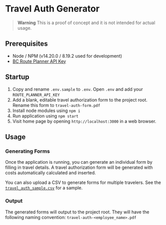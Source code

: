 # Travel Auth Generator

> **Warning**
> This is a proof of concept and it is not intended for actual usage.

## Prerequisites

- Node / NPM (v14.20.0 / 8.19.2 used for development)
- [BC Route Planner API Key](https://api.gov.bc.ca/devportal/api-directory/740?preview=false)

## Startup

1. Copy and rename `.env.sample` to `.env`. Open `.env` and add your `ROUTE_PLANNER_API_KEY`
2. Add a blank, editable travel authorization form to the project root. Rename this form to `travel-auth-form.pdf`
3. Install node modules using `npm i`
4. Run application using `npm start`
5. Visit home page by opening `http://localhost:3000` in a web browser.

## Usage

### Generating Forms

Once the application is running, you can generate an individual form by filling in travel details. A travel authorization form will be generated with costs automatically calculated and inserted.

You can also upload a CSV to generate forms for multiple travelers. See the [`travel_auth_sample.csv`](travel_auth_sample.csv) for a sample.

### Output

The generated forms will output to the project root. They will have the following naming convention: `travel-auth-<employee_name>.pdf`
